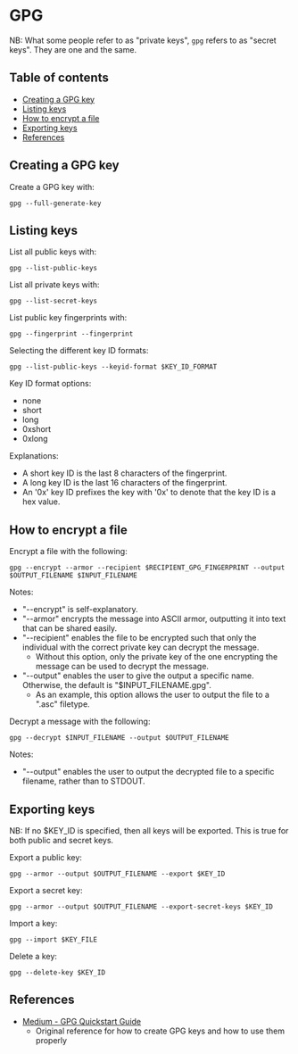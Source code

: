 # GPG

NB: What some people refer to as "private keys", `gpg` refers to as "secret keys". They are one and the same.

## Table of contents

- [Creating a GPG key](#creating-a-gpg-key)
- [Listing keys](#listing-keys)
- [How to encrypt a file](#how-to-encrypt-a-file)
- [Exporting keys](#exporting-keys)
- [References](#references)

## Creating a GPG key

Create a GPG key with:

```
gpg --full-generate-key
```

## Listing keys

List all public keys with:

```
gpg --list-public-keys
```

List all private keys with:

```
gpg --list-secret-keys
```

List public key fingerprints with:

```
gpg --fingerprint --fingerprint
```

Selecting the different key ID formats:

```
gpg --list-public-keys --keyid-format $KEY_ID_FORMAT
```

Key ID format options:
- none
- short
- long
- 0xshort
- 0xlong

Explanations:

- A short key ID is the last 8 characters of the fingerprint.
- A long key ID is the last 16 characters of the fingerprint.
- An '0x' key ID prefixes the key with '0x' to denote that the key ID is a hex value.

## How to encrypt a file

Encrypt a file with the following:

```
gpg --encrypt --armor --recipient $RECIPIENT_GPG_FINGERPRINT --output $OUTPUT_FILENAME $INPUT_FILENAME
```

Notes:

- "--encrypt" is self-explanatory.
- "--armor" encrypts the message into ASCII armor, outputting it into text that can be shared easily.
- "--recipient" enables the file to be encrypted such that only the individual with the correct private key can decrypt the message.
    - Without this option, only the private key of the one encrypting the message can be used to decrypt the message.
- "--output" enables the user to give the output a specific name. Otherwise, the default is "$INPUT_FILENAME.gpg".
    - As an example, this option allows the user to output the file to a ".asc" filetype.

Decrypt a message with the following:

```
gpg --decrypt $INPUT_FILENAME --output $OUTPUT_FILENAME
```

Notes:

- "--output" enables the user to output the decrypted file to a specific filename, rather than to STDOUT.

## Exporting keys

NB: If no $KEY_ID is specified, then all keys will be exported. This is true for both public and secret keys.

Export a public key:

```
gpg --armor --output $OUTPUT_FILENAME --export $KEY_ID
```

Export a secret key:

```
gpg --armor --output $OUTPUT_FILENAME --export-secret-keys $KEY_ID
```

Import a key:

```
gpg --import $KEY_FILE
```

Delete a key:

```
gpg --delete-key $KEY_ID
```

## References

- [Medium - GPG Quickstart Guide](https://medium.com/@acparas/gpg-quickstart-guide-d01f005ca99)
    - Original reference for how to create GPG keys and how to use them properly
